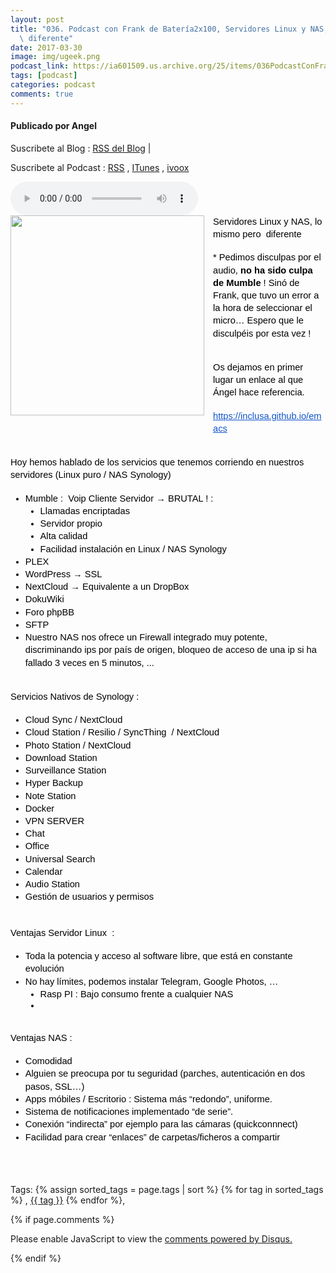 ```yaml
---
layout: post
title: "036. Podcast con Frank de Batería2x100, Servidores Linux y NAS, lo mismo pero
  \ diferente"
date: 2017-03-30
image: img/ugeek.png
podcast_link: https://ia601509.us.archive.org/25/items/036PodcastConFrank/%23036%20podcast%20con%20Frank.mp3
tags: [podcast]
categories: podcast
comments: true
---
```

#### Publicado por Angel

Suscribete al Blog :  [RSS del Blog](http://feeds.feedburner.com/uGeekBlog) |

Suscribete al Podcast :  [RSS](http://feeds.feedburner.com/ugeek) , [ITunes](https://itunes.apple.com/us/podcast/ugeek/id1201421866?mt=2) , [ivoox](https://www.ivoox.com/podcast-ugeek_sq_f1383493_1.html)

<audio controls>
  <source src="https://ia601509.us.archive.org/25/items/036PodcastConFrank/%23036%20podcast%20con%20Frank.mp3" type="audio/mpeg">
Your browser does not support the audio element.
</audio>
<!-- ---------------------------------------------------Pon aquí el audio-------------------------------------------------------- -->


<div class="separator" style="clear: both; text-align: center;"><a href="https://4.bp.blogspot.com/-B8saqJohJuk/WNwBkIrD0HI/AAAAAAAAA6Q/B_MZeMky4DUtRKMqP6Fwn1To-zU5VmaJACLcB/s1600/photo_2017-03-29_22-48-01.jpg" imageanchor="1" style="clear: left; float: left; margin-bottom: 1em; margin-right: 1em;"><img border="0" height="320" src="https://4.bp.blogspot.com/-B8saqJohJuk/WNwBkIrD0HI/AAAAAAAAA6Q/B_MZeMky4DUtRKMqP6Fwn1To-zU5VmaJACLcB/s320/photo_2017-03-29_22-48-01.jpg" width="310" /></a></div><div dir="ltr" id="docs-internal-guid-1991058d-1b64-bfb5-3d3d-b7d0c390e111" style="line-height: 1.38; margin-bottom: 0pt; margin-top: 0pt;"><span style="background-color: transparent; color: black; font-family: &quot;arial&quot;; font-size: 11pt; font-style: normal; font-variant: normal; font-weight: 400; text-decoration: none; vertical-align: baseline;">Servidores Linux y NAS, lo mismo pero &nbsp;diferente</span></div><br /><div dir="ltr" style="line-height: 1.38; margin-bottom: 0pt; margin-top: 0pt;"><span style="background-color: transparent; color: black; font-family: &quot;arial&quot;; font-size: 11pt; font-style: normal; font-variant: normal; font-weight: 400; text-decoration: none; vertical-align: baseline;">* Pedimos disculpas por el audio, </span><span style="background-color: transparent; color: black; font-family: &quot;arial&quot;; font-size: 11pt; font-style: normal; font-variant: normal; font-weight: 700; text-decoration: none; vertical-align: baseline;">no ha sido culpa de Mumble</span><span style="background-color: transparent; color: black; font-family: &quot;arial&quot;; font-size: 11pt; font-style: normal; font-variant: normal; font-weight: 400; text-decoration: none; vertical-align: baseline;"> ! Sinó de Frank, que tuvo un error a la hora de seleccionar el micro… Espero que le disculpéis por esta vez ! </span></div><br /><br /><div dir="ltr" style="line-height: 1.38; margin-bottom: 0pt; margin-top: 0pt;"><span style="background-color: transparent; color: black; font-family: &quot;arial&quot;; font-size: 11pt; font-style: normal; font-variant: normal; font-weight: 400; text-decoration: none; vertical-align: baseline;">Os dejamos en primer lugar un enlace al que Ángel hace referencia.</span></div><br /><div dir="ltr" style="line-height: 1.38; margin-bottom: 0pt; margin-top: 0pt;"><a href="https://inclusa.github.io/emacs" style="text-decoration: none;"><span style="background-color: transparent; color: #1155cc; font-family: &quot;arial&quot;; font-size: 11pt; font-style: normal; font-variant: normal; font-weight: 400; text-decoration: underline; vertical-align: baseline;">https://inclusa.github.io/emacs</span></a></div><br /><br /><div dir="ltr" style="line-height: 1.38; margin-bottom: 0pt; margin-top: 0pt;"><span style="background-color: transparent; color: black; font-family: &quot;arial&quot;; font-size: 11pt; font-style: normal; font-variant: normal; font-weight: 400; text-decoration: none; vertical-align: baseline;">Hoy hemos hablado de los servicios que tenemos corriendo en nuestros servidores (Linux puro / NAS Synology)</span></div><br /><ul style="margin-bottom: 0pt; margin-top: 0pt;"><li dir="ltr" style="background-color: transparent; color: black; font-family: Arial; font-size: 11pt; font-style: normal; font-variant: normal; font-weight: 400; list-style-type: disc; text-decoration: none; vertical-align: baseline;"><div dir="ltr" style="line-height: 1.38; margin-bottom: 0pt; margin-top: 0pt;"><span style="background-color: transparent; color: black; font-family: &quot;arial&quot;; font-size: 11pt; font-style: normal; font-variant: normal; font-weight: 400; text-decoration: none; vertical-align: baseline;">Mumble : &nbsp;Voip Cliente Servidor → BRUTAL ! :</span></div></li><ul style="margin-bottom: 0pt; margin-top: 0pt;"><li dir="ltr" style="background-color: transparent; color: black; font-family: Arial; font-size: 11pt; font-style: normal; font-variant: normal; font-weight: 400; list-style-type: disc; text-decoration: none; vertical-align: baseline;"><div dir="ltr" style="line-height: 1.38; margin-bottom: 0pt; margin-top: 0pt;"><span style="background-color: transparent; color: black; font-family: &quot;arial&quot;; font-size: 11pt; font-style: normal; font-variant: normal; font-weight: 400; text-decoration: none; vertical-align: baseline;">Llamadas encriptadas</span></div></li><li dir="ltr" style="background-color: transparent; color: black; font-family: Arial; font-size: 11pt; font-style: normal; font-variant: normal; font-weight: 400; list-style-type: disc; text-decoration: none; vertical-align: baseline;"><div dir="ltr" style="line-height: 1.38; margin-bottom: 0pt; margin-top: 0pt;"><span style="background-color: transparent; color: black; font-family: &quot;arial&quot;; font-size: 11pt; font-style: normal; font-variant: normal; font-weight: 400; text-decoration: none; vertical-align: baseline;">Servidor propio</span></div></li><li dir="ltr" style="background-color: transparent; color: black; font-family: Arial; font-size: 11pt; font-style: normal; font-variant: normal; font-weight: 400; list-style-type: disc; text-decoration: none; vertical-align: baseline;"><div dir="ltr" style="line-height: 1.38; margin-bottom: 0pt; margin-top: 0pt;"><span style="background-color: transparent; color: black; font-family: &quot;arial&quot;; font-size: 11pt; font-style: normal; font-variant: normal; font-weight: 400; text-decoration: none; vertical-align: baseline;">Alta calidad</span></div></li><li dir="ltr" style="background-color: transparent; color: black; font-family: Arial; font-size: 11pt; font-style: normal; font-variant: normal; font-weight: 400; list-style-type: disc; text-decoration: none; vertical-align: baseline;"><div dir="ltr" style="line-height: 1.38; margin-bottom: 0pt; margin-top: 0pt;"><span style="background-color: transparent; color: black; font-family: &quot;arial&quot;; font-size: 11pt; font-style: normal; font-variant: normal; font-weight: 400; text-decoration: none; vertical-align: baseline;">Facilidad instalación en Linux / NAS Synology</span></div></li></ul><li dir="ltr" style="background-color: transparent; color: black; font-family: Arial; font-size: 11pt; font-style: normal; font-variant: normal; font-weight: 400; list-style-type: disc; text-decoration: none; vertical-align: baseline;"><div dir="ltr" style="line-height: 1.38; margin-bottom: 0pt; margin-top: 0pt;"><span style="background-color: transparent; color: black; font-family: &quot;arial&quot;; font-size: 11pt; font-style: normal; font-variant: normal; font-weight: 400; text-decoration: none; vertical-align: baseline;">PLEX</span></div></li><li dir="ltr" style="background-color: transparent; color: black; font-family: Arial; font-size: 11pt; font-style: normal; font-variant: normal; font-weight: 400; list-style-type: disc; text-decoration: none; vertical-align: baseline;"><div dir="ltr" style="line-height: 1.38; margin-bottom: 0pt; margin-top: 0pt;"><span style="background-color: transparent; color: black; font-family: &quot;arial&quot;; font-size: 11pt; font-style: normal; font-variant: normal; font-weight: 400; text-decoration: none; vertical-align: baseline;">WordPress → SSL</span></div></li><li dir="ltr" style="background-color: transparent; color: black; font-family: Arial; font-size: 11pt; font-style: normal; font-variant: normal; font-weight: 400; list-style-type: disc; text-decoration: none; vertical-align: baseline;"><div dir="ltr" style="line-height: 1.38; margin-bottom: 0pt; margin-top: 0pt;"><span style="background-color: transparent; color: black; font-family: &quot;arial&quot;; font-size: 11pt; font-style: normal; font-variant: normal; font-weight: 400; text-decoration: none; vertical-align: baseline;">NextCloud → Equivalente a un DropBox</span></div></li><li dir="ltr" style="background-color: transparent; color: black; font-family: Arial; font-size: 11pt; font-style: normal; font-variant: normal; font-weight: 400; list-style-type: disc; text-decoration: none; vertical-align: baseline;"><div dir="ltr" style="line-height: 1.38; margin-bottom: 0pt; margin-top: 0pt;"><span style="background-color: transparent; color: black; font-family: &quot;arial&quot;; font-size: 11pt; font-style: normal; font-variant: normal; font-weight: 400; text-decoration: none; vertical-align: baseline;">DokuWiki</span></div></li><li dir="ltr" style="background-color: transparent; color: black; font-family: Arial; font-size: 11pt; font-style: normal; font-variant: normal; font-weight: 400; list-style-type: disc; text-decoration: none; vertical-align: baseline;"><div dir="ltr" style="line-height: 1.38; margin-bottom: 0pt; margin-top: 0pt;"><span style="background-color: transparent; color: black; font-family: &quot;arial&quot;; font-size: 11pt; font-style: normal; font-variant: normal; font-weight: 400; text-decoration: none; vertical-align: baseline;">Foro phpBB</span></div></li><li dir="ltr" style="background-color: transparent; color: black; font-family: Arial; font-size: 11pt; font-style: normal; font-variant: normal; font-weight: 400; list-style-type: disc; text-decoration: none; vertical-align: baseline;"><div dir="ltr" style="line-height: 1.38; margin-bottom: 0pt; margin-top: 0pt;"><span style="background-color: transparent; color: black; font-family: &quot;arial&quot;; font-size: 11pt; font-style: normal; font-variant: normal; font-weight: 400; text-decoration: none; vertical-align: baseline;">SFTP</span></div></li><li dir="ltr" style="background-color: transparent; color: black; font-family: Arial; font-size: 11pt; font-style: normal; font-variant: normal; font-weight: 400; list-style-type: disc; text-decoration: none; vertical-align: baseline;"><div dir="ltr" style="line-height: 1.38; margin-bottom: 0pt; margin-top: 0pt;"><span style="background-color: transparent; color: black; font-family: &quot;arial&quot;; font-size: 11pt; font-style: normal; font-variant: normal; font-weight: 400; text-decoration: none; vertical-align: baseline;">Nuestro NAS nos ofrece un Firewall integrado muy potente, discriminando ips por país de origen, bloqueo de acceso de una ip si ha fallado 3 veces en 5 minutos, ...</span></div></li></ul><br /><br /><div dir="ltr" style="line-height: 1.38; margin-bottom: 0pt; margin-top: 0pt;"><span style="background-color: transparent; color: black; font-family: &quot;arial&quot;; font-size: 11pt; font-style: normal; font-variant: normal; font-weight: 400; text-decoration: none; vertical-align: baseline;">Servicios Nativos de Synology : </span></div><br /><ul style="margin-bottom: 0pt; margin-top: 0pt;"><li dir="ltr" style="background-color: transparent; color: black; font-family: Arial; font-size: 11pt; font-style: normal; font-variant: normal; font-weight: 400; list-style-type: disc; text-decoration: none; vertical-align: baseline;"><div dir="ltr" style="line-height: 1.38; margin-bottom: 0pt; margin-top: 0pt;"><span style="background-color: transparent; color: black; font-family: &quot;arial&quot;; font-size: 11pt; font-style: normal; font-variant: normal; font-weight: 400; text-decoration: none; vertical-align: baseline;">Cloud Sync / NextCloud</span></div></li><li dir="ltr" style="background-color: transparent; color: black; font-family: Arial; font-size: 11pt; font-style: normal; font-variant: normal; font-weight: 400; list-style-type: disc; text-decoration: none; vertical-align: baseline;"><div dir="ltr" style="line-height: 1.38; margin-bottom: 0pt; margin-top: 0pt;"><span style="background-color: transparent; color: black; font-family: &quot;arial&quot;; font-size: 11pt; font-style: normal; font-variant: normal; font-weight: 400; text-decoration: none; vertical-align: baseline;">Cloud Station / Resilio / SyncThing &nbsp;/ NextCloud</span></div></li><li dir="ltr" style="background-color: transparent; color: black; font-family: Arial; font-size: 11pt; font-style: normal; font-variant: normal; font-weight: 400; list-style-type: disc; text-decoration: none; vertical-align: baseline;"><div dir="ltr" style="line-height: 1.38; margin-bottom: 0pt; margin-top: 0pt;"><span style="background-color: transparent; color: black; font-family: &quot;arial&quot;; font-size: 11pt; font-style: normal; font-variant: normal; font-weight: 400; text-decoration: none; vertical-align: baseline;">Photo Station / NextCloud</span></div></li><li dir="ltr" style="background-color: transparent; color: black; font-family: Arial; font-size: 11pt; font-style: normal; font-variant: normal; font-weight: 400; list-style-type: disc; text-decoration: none; vertical-align: baseline;"><div dir="ltr" style="line-height: 1.38; margin-bottom: 0pt; margin-top: 0pt;"><span style="background-color: transparent; color: black; font-family: &quot;arial&quot;; font-size: 11pt; font-style: normal; font-variant: normal; font-weight: 400; text-decoration: none; vertical-align: baseline;">Download Station</span></div></li><li dir="ltr" style="background-color: transparent; color: black; font-family: Arial; font-size: 11pt; font-style: normal; font-variant: normal; font-weight: 400; list-style-type: disc; text-decoration: none; vertical-align: baseline;"><div dir="ltr" style="line-height: 1.38; margin-bottom: 0pt; margin-top: 0pt;"><span style="background-color: transparent; color: black; font-family: &quot;arial&quot;; font-size: 11pt; font-style: normal; font-variant: normal; font-weight: 400; text-decoration: none; vertical-align: baseline;">Surveillance Station</span></div></li><li dir="ltr" style="background-color: transparent; color: black; font-family: Arial; font-size: 11pt; font-style: normal; font-variant: normal; font-weight: 400; list-style-type: disc; text-decoration: none; vertical-align: baseline;"><div dir="ltr" style="line-height: 1.38; margin-bottom: 0pt; margin-top: 0pt;"><span style="background-color: transparent; color: black; font-family: &quot;arial&quot;; font-size: 11pt; font-style: normal; font-variant: normal; font-weight: 400; text-decoration: none; vertical-align: baseline;">Hyper Backup</span></div></li><li dir="ltr" style="background-color: transparent; color: black; font-family: Arial; font-size: 11pt; font-style: normal; font-variant: normal; font-weight: 400; list-style-type: disc; text-decoration: none; vertical-align: baseline;"><div dir="ltr" style="line-height: 1.38; margin-bottom: 0pt; margin-top: 0pt;"><span style="background-color: transparent; color: black; font-family: &quot;arial&quot;; font-size: 11pt; font-style: normal; font-variant: normal; font-weight: 400; text-decoration: none; vertical-align: baseline;">Note Station</span></div></li><li dir="ltr" style="background-color: transparent; color: black; font-family: Arial; font-size: 11pt; font-style: normal; font-variant: normal; font-weight: 400; list-style-type: disc; text-decoration: none; vertical-align: baseline;"><div dir="ltr" style="line-height: 1.38; margin-bottom: 0pt; margin-top: 0pt;"><span style="background-color: transparent; color: black; font-family: &quot;arial&quot;; font-size: 11pt; font-style: normal; font-variant: normal; font-weight: 400; text-decoration: none; vertical-align: baseline;">Docker </span></div></li><li dir="ltr" style="background-color: transparent; color: black; font-family: Arial; font-size: 11pt; font-style: normal; font-variant: normal; font-weight: 400; list-style-type: disc; text-decoration: none; vertical-align: baseline;"><div dir="ltr" style="line-height: 1.38; margin-bottom: 0pt; margin-top: 0pt;"><span style="background-color: transparent; color: black; font-family: &quot;arial&quot;; font-size: 11pt; font-style: normal; font-variant: normal; font-weight: 400; text-decoration: none; vertical-align: baseline;">VPN SERVER</span></div></li><li dir="ltr" style="background-color: transparent; color: black; font-family: Arial; font-size: 11pt; font-style: normal; font-variant: normal; font-weight: 400; list-style-type: disc; text-decoration: none; vertical-align: baseline;"><div dir="ltr" style="line-height: 1.38; margin-bottom: 0pt; margin-top: 0pt;"><span style="background-color: transparent; color: black; font-family: &quot;arial&quot;; font-size: 11pt; font-style: normal; font-variant: normal; font-weight: 400; text-decoration: none; vertical-align: baseline;">Chat</span></div></li><li dir="ltr" style="background-color: transparent; color: black; font-family: Arial; font-size: 11pt; font-style: normal; font-variant: normal; font-weight: 400; list-style-type: disc; text-decoration: none; vertical-align: baseline;"><div dir="ltr" style="line-height: 1.38; margin-bottom: 0pt; margin-top: 0pt;"><span style="background-color: transparent; color: black; font-family: &quot;arial&quot;; font-size: 11pt; font-style: normal; font-variant: normal; font-weight: 400; text-decoration: none; vertical-align: baseline;">Office</span></div></li><li dir="ltr" style="background-color: transparent; color: black; font-family: Arial; font-size: 11pt; font-style: normal; font-variant: normal; font-weight: 400; list-style-type: disc; text-decoration: none; vertical-align: baseline;"><div dir="ltr" style="line-height: 1.38; margin-bottom: 0pt; margin-top: 0pt;"><span style="background-color: transparent; color: black; font-family: &quot;arial&quot;; font-size: 11pt; font-style: normal; font-variant: normal; font-weight: 400; text-decoration: none; vertical-align: baseline;">Universal Search</span></div></li><li dir="ltr" style="background-color: transparent; color: black; font-family: Arial; font-size: 11pt; font-style: normal; font-variant: normal; font-weight: 400; list-style-type: disc; text-decoration: none; vertical-align: baseline;"><div dir="ltr" style="line-height: 1.38; margin-bottom: 0pt; margin-top: 0pt;"><span style="background-color: transparent; color: black; font-family: &quot;arial&quot;; font-size: 11pt; font-style: normal; font-variant: normal; font-weight: 400; text-decoration: none; vertical-align: baseline;">Calendar</span></div></li><li dir="ltr" style="background-color: transparent; color: black; font-family: Arial; font-size: 11pt; font-style: normal; font-variant: normal; font-weight: 400; list-style-type: disc; text-decoration: none; vertical-align: baseline;"><div dir="ltr" style="line-height: 1.38; margin-bottom: 0pt; margin-top: 0pt;"><span style="background-color: transparent; color: black; font-family: &quot;arial&quot;; font-size: 11pt; font-style: normal; font-variant: normal; font-weight: 400; text-decoration: none; vertical-align: baseline;">Audio Station</span></div></li><li dir="ltr" style="background-color: transparent; color: black; font-family: Arial; font-size: 11pt; font-style: normal; font-variant: normal; font-weight: 400; list-style-type: disc; text-decoration: none; vertical-align: baseline;"><div dir="ltr" style="line-height: 1.38; margin-bottom: 0pt; margin-top: 0pt;"><span style="background-color: transparent; color: black; font-family: &quot;arial&quot;; font-size: 11pt; font-style: normal; font-variant: normal; font-weight: 400; text-decoration: none; vertical-align: baseline;">Gestión de usuarios y permisos</span></div></li></ul><div dir="ltr" style="line-height: 1.38; margin-bottom: 0pt; margin-top: 0pt;"><span style="background-color: transparent; color: black; font-family: &quot;arial&quot;; font-size: 11pt; font-style: normal; font-variant: normal; font-weight: 400; text-decoration: none; vertical-align: baseline;">&nbsp;&nbsp;&nbsp; </span></div><br /><div dir="ltr" style="line-height: 1.38; margin-bottom: 0pt; margin-top: 0pt;"><span style="background-color: transparent; color: black; font-family: &quot;arial&quot;; font-size: 11pt; font-style: normal; font-variant: normal; font-weight: 400; text-decoration: none; vertical-align: baseline;">Ventajas Servidor Linux &nbsp;:</span></div><br /><ul style="margin-bottom: 0pt; margin-top: 0pt;"><li dir="ltr" style="background-color: transparent; color: black; font-family: Arial; font-size: 11pt; font-style: normal; font-variant: normal; font-weight: 400; list-style-type: disc; text-decoration: none; vertical-align: baseline;"><div dir="ltr" style="line-height: 1.38; margin-bottom: 0pt; margin-top: 0pt;"><span style="background-color: transparent; color: black; font-family: &quot;arial&quot;; font-size: 11pt; font-style: normal; font-variant: normal; font-weight: 400; text-decoration: none; vertical-align: baseline;">Toda la potencia y acceso al software libre, que está en constante evolución</span></div></li><li dir="ltr" style="background-color: transparent; color: black; font-family: Arial; font-size: 11pt; font-style: normal; font-variant: normal; font-weight: 400; list-style-type: disc; text-decoration: none; vertical-align: baseline;"><div dir="ltr" style="line-height: 1.38; margin-bottom: 0pt; margin-top: 0pt;"><span style="background-color: transparent; color: black; font-family: &quot;arial&quot;; font-size: 11pt; font-style: normal; font-variant: normal; font-weight: 400; text-decoration: none; vertical-align: baseline;">No hay límites, podemos instalar Telegram, Google Photos, …</span></div></li><ul style="margin-bottom: 0pt; margin-top: 0pt;"><li dir="ltr" style="background-color: transparent; color: black; font-family: Arial; font-size: 11pt; font-style: normal; font-variant: normal; font-weight: 400; list-style-type: disc; text-decoration: none; vertical-align: baseline;"><div dir="ltr" style="line-height: 1.38; margin-bottom: 0pt; margin-top: 0pt;"><span style="background-color: transparent; color: black; font-family: &quot;arial&quot;; font-size: 11pt; font-style: normal; font-variant: normal; font-weight: 400; text-decoration: none; vertical-align: baseline;">Rasp PI : Bajo consumo frente a cualquier NAS</span></div></li><li dir="ltr" style="background-color: transparent; color: black; font-family: Arial; font-size: 11pt; font-style: normal; font-variant: normal; font-weight: 400; list-style-type: disc; text-decoration: none; vertical-align: baseline;"><br /></li></ul></ul><br /><br /><div dir="ltr" style="line-height: 1.38; margin-bottom: 0pt; margin-top: 0pt;"><span style="background-color: transparent; color: black; font-family: &quot;arial&quot;; font-size: 11pt; font-style: normal; font-variant: normal; font-weight: 400; text-decoration: none; vertical-align: baseline;">Ventajas NAS :</span></div><br /><ul style="margin-bottom: 0pt; margin-top: 0pt;"><li dir="ltr" style="background-color: transparent; color: black; font-family: Arial; font-size: 11pt; font-style: normal; font-variant: normal; font-weight: 400; list-style-type: disc; text-decoration: none; vertical-align: baseline;"><div dir="ltr" style="line-height: 1.38; margin-bottom: 0pt; margin-top: 0pt;"><span style="background-color: transparent; color: black; font-family: &quot;arial&quot;; font-size: 11pt; font-style: normal; font-variant: normal; font-weight: 400; text-decoration: none; vertical-align: baseline;">Comodidad</span></div></li><li dir="ltr" style="background-color: transparent; color: black; font-family: Arial; font-size: 11pt; font-style: normal; font-variant: normal; font-weight: 400; list-style-type: disc; text-decoration: none; vertical-align: baseline;"><div dir="ltr" style="line-height: 1.38; margin-bottom: 0pt; margin-top: 0pt;"><span style="background-color: transparent; color: black; font-family: &quot;arial&quot;; font-size: 11pt; font-style: normal; font-variant: normal; font-weight: 400; text-decoration: none; vertical-align: baseline;">Alguien se preocupa por tu seguridad (parches, autenticación en dos pasos, SSL…)</span></div></li><li dir="ltr" style="background-color: transparent; color: black; font-family: Arial; font-size: 11pt; font-style: normal; font-variant: normal; font-weight: 400; list-style-type: disc; text-decoration: none; vertical-align: baseline;"><div dir="ltr" style="line-height: 1.38; margin-bottom: 0pt; margin-top: 0pt;"><span style="background-color: transparent; color: black; font-family: &quot;arial&quot;; font-size: 11pt; font-style: normal; font-variant: normal; font-weight: 400; text-decoration: none; vertical-align: baseline;">Apps móbiles / Escritorio : Sistema más “redondo”, uniforme.</span></div></li><li dir="ltr" style="background-color: transparent; color: black; font-family: Arial; font-size: 11pt; font-style: normal; font-variant: normal; font-weight: 400; list-style-type: disc; text-decoration: none; vertical-align: baseline;"><div dir="ltr" style="line-height: 1.38; margin-bottom: 0pt; margin-top: 0pt;"><span style="background-color: transparent; color: black; font-family: &quot;arial&quot;; font-size: 11pt; font-style: normal; font-variant: normal; font-weight: 400; text-decoration: none; vertical-align: baseline;">Sistema de notificaciones implementado “de serie”.</span></div></li><li dir="ltr" style="background-color: transparent; color: black; font-family: Arial; font-size: 11pt; font-style: normal; font-variant: normal; font-weight: 400; list-style-type: disc; text-decoration: none; vertical-align: baseline;"><div dir="ltr" style="line-height: 1.38; margin-bottom: 0pt; margin-top: 0pt;"><span style="background-color: transparent; color: black; font-family: &quot;arial&quot;; font-size: 11pt; font-style: normal; font-variant: normal; font-weight: 400; text-decoration: none; vertical-align: baseline;">Conexión “indirecta” por ejemplo para las cámaras (quickconnnect)</span></div></li><li dir="ltr" style="background-color: transparent; color: black; font-family: Arial; font-size: 11pt; font-style: normal; font-variant: normal; font-weight: 400; list-style-type: disc; text-decoration: none; vertical-align: baseline;"><div dir="ltr" style="line-height: 1.38; margin-bottom: 0pt; margin-top: 0pt;"><span style="background-color: transparent; color: black; font-family: &quot;arial&quot;; font-size: 11pt; font-style: normal; font-variant: normal; font-weight: 400; text-decoration: none; vertical-align: baseline;">Facilidad para crear “enlaces” de carpetas/ficheros a compartir</span></div></li></ul><br /><br /><br />



<!-- TAGS Y COMENTARIOS -->

Tags: {% assign sorted_tags = page.tags | sort %} {% for tag in sorted_tags %} , <span class="tag"><a href="/search#{{ tag }}">{{ tag }}</a></span> {% endfor %},



{% if page.comments %}
<div id="disqus_thread"></div>
<script>

/**
*  RECOMMENDED CONFIGURATION VARIABLES: EDIT AND UNCOMMENT THE SECTION BELOW TO INSERT DYNAMIC VALUES FROM YOUR PLATFORM OR CMS.
*  LEARN WHY DEFINING THESE VARIABLES IS IMPORTANT: https://disqus.com/admin/universalcode/#configuration-variables*/
/*
var disqus_config = function () {
this.page.url = PAGE_URL;  // Replace PAGE_URL with your page's canonical URL variable
this.page.identifier = PAGE_IDENTIFIER; // Replace PAGE_IDENTIFIER with your page's unique identifier variable
};
*/
(function() { // DON'T EDIT BELOW THIS LINE
var d = document, s = d.createElement('script');
s.src = 'https://https-angelbcn-github-io-ugeek.disqus.com/embed.js';
s.setAttribute('data-timestamp', +new Date());
(d.head || d.body).appendChild(s);
})();
</script>
<noscript>Please enable JavaScript to view the <a href="https://disqus.com/?ref_noscript">comments powered by Disqus.</a></noscript>


{% endif %}
